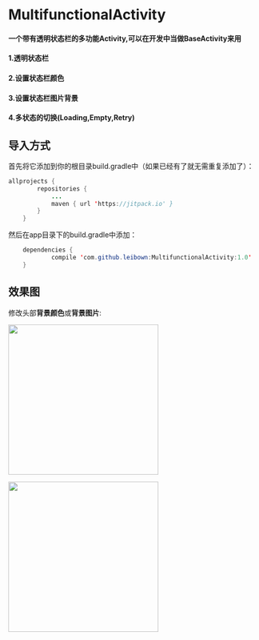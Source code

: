 # MultifunctionalActivity
#### 一个带有透明状态栏的多功能Activity,可以在开发中当做BaseActivity来用

#### 1.透明状态栏

#### 2.设置状态栏颜色

#### 3.设置状态栏图片背景

#### 4.多状态的切换(Loading,Empty,Retry) 

## 导入方式

首先将它添加到你的根目录build.gradle中（如果已经有了就无需重复添加了）：

```java
allprojects {
		repositories {
			...
			maven { url 'https://jitpack.io' }
		}
	}
```

然后在app目录下的build.gradle中添加：

```java
	dependencies {
	        compile 'com.github.leibown:MultifunctionalActivity:1.0'
	}
```

## 效果图

修改头部**背景颜色**或**背景图片**:

<div width=100%>

<img src="https://raw.githubusercontent.com/leibown/MultifunctionalActivity/master/img/change_color_statusbar_bg.gif" width="300" float="left"></img>

<img src="https://raw.githubusercontent.com/leibown/MultifunctionalActivity/master/img/change_pic_statusbar_bg.gif" width="300" float="left"></img>

</div>

</div>
